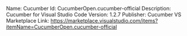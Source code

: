 ---
---
Name: Cucumber
Id: CucumberOpen.cucumber-official
Description: Cucumber for Visual Studio Code
Version: 1.2.7
Publisher: Cucumber
VS Marketplace Link: https://marketplace.visualstudio.com/items?itemName=CucumberOpen.cucumber-official